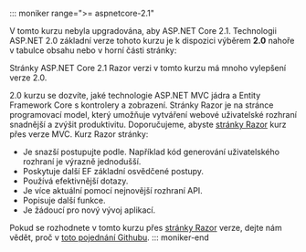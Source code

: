 ::: moniker range=">= aspnetcore-2.1"

V tomto kurzu nebyla upgradována, aby ASP.NET Core 2.1. Technologii ASP.NET 2.0 základní verze tohoto kurzu je k dispozici výběrem **2.0** nahoře v tabulce obsahu nebo v horní části stránky:

Stránky ASP.NET Core 2.1 Razor verzi v tomto kurzu má mnoho vylepšení verze 2.0.

2.0 kurzu se dozvíte, jaké technologie ASP.NET MVC jádra a Entity Framework Core s kontrolery a zobrazení. Stránky Razor je na stránce programovací model, který umožňuje vytváření webové uživatelské rozhraní snadnější a zvýšit produktivitu. Doporučujeme, abyste [stránky Razor](xref:data/ef-rp/intro) kurz přes verze MVC. Kurz Razor stránky:

* Je snazší postupujte podle. Například kód generování uživatelského rozhraní je výrazně jednodušší.
* Poskytuje další EF základní osvědčené postupy.
* Používá efektivnější dotazy.
* Je více aktuální pomocí nejnovější rozhraní API.
* Popisuje další funkce.
* Je žádoucí pro nový vývoj aplikací.

Pokud se rozhodnete v tomto kurzu přes [stránky Razor](xref:data/ef-rp/intro) verze, dejte nám vědět, proč v [toto pojednání Githubu](https://github.com/aspnet/Docs/issues/6146).
::: moniker-end